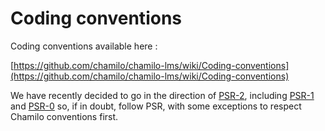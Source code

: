 # Coding conventions

Coding conventions available here :

[https://github.com/chamilo/chamilo-lms/wiki/Coding-conventions](https://github.com/chamilo/chamilo-lms/wiki/Coding-conventions)

We have recently decided to go in the direction of [PSR-2](http://www.php-fig.org/psr/psr-2/), including [PSR-1](http://www.php-fig.org/psr/psr-1/) and [PSR-0](http://www.php-fig.org/psr/psr-0/) so, if in doubt, follow PSR, with some exceptions to respect Chamilo conventions first.

